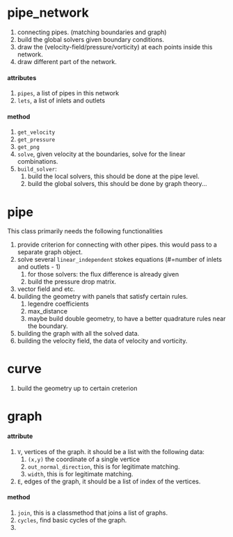 
# pipe_network

1. connecting pipes. (matching boundaries and graph) 
2. build the global solvers given boundary conditions. 
3. draw the (velocity-field/pressure/vorticity) at each points inside this network. 
4. draw different part of the network. 


#### attributes

1. `pipes`, a list of pipes in this network
2. `lets`, a list of inlets and outlets

#### method
1. `get_velocity`
1. `get_pressure`
1. `get_png`
2. `solve`, given velocity at the boundaries, solve for the linear combinations. 
3. `build_solver`:
   1. build the local solvers, this should be done at the pipe level. 
   2. build the global solvers, this should be done by graph theory...


# pipe

This class primarily needs the following functionalities
1. provide criterion for connecting with other pipes. this would pass to a separate graph object. 
2. solve several `linear_independent` stokes equations (#=number of inlets and outlets - 1)
   1. for those solvers: the flux difference is already given
   2. build the pressure drop matrix. 
3. vector field and etc. 
4. building the geometry with panels that satisfy certain rules. 
   1. legendre coefficients
   2. max_distance
   3. maybe build double geometry, to have a better quadrature rules near the boundary. 
5. building the graph with all the solved data. 
6. building the velocity field, the data of velocity and vorticity. 


# curve

1. build the geometry up to certain creterion


# graph

#### attribute

1. `V`, vertices of the graph. it should be a list with the following data:
   1. `(x,y)` the coordinate of a single vertice
   2. `out_normal_direction`, this is for legitimate matching. 
   3. `width`, this is for legitimate matching. 
2. `E`, edges of the graph, it should be a list of index of the vertices. 

#### method

1. `join`, this is a classmethod that joins a list of graphs. 
2. `cycles`, find basic cycles of the graph. 
3. 
